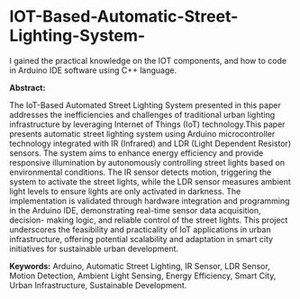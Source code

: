 # IOT-Based-Automatic-Street-Lighting-System-
I gained the practical knowledge on the IOT components, and how to code in Arduino IDE software using C++ language.

**Abstract:**

The IoT-Based Automated Street Lighting System presented in this paper addresses the inefficiencies and challenges of traditional urban lighting infrastructure by leveraging Internet of Things (IoT) technology.This paper presents automatic street lighting system using Arduino microcontroller technology integrated with IR (Infrared) and LDR (Light Dependent Resistor) sensors. The system aims to enhance energy efficiency and provide responsive illumination by autonomously controlling street lights based on environmental conditions. The IR sensor detects motion, triggering the system to activate the street lights, while the LDR sensor measures ambient light levels to ensure lights are only activated in darkness. The implementation is validated through hardware integration and programming in the Arduino IDE, demonstrating real-time sensor data acquisition, decision- making logic, and reliable control of the street lights. This project underscores the feasibility and practicality of IoT applications in urban infrastructure, offering potential scalability and adaptation in smart city initiatives for sustainable urban development. 

**Keywords:** Arduino, Automatic Street Lighting, IR Sensor, LDR Sensor, Motion Detection, Ambient Light Sensing, Energy Efficiency, Smart City, Urban Infrastructure, Sustainable Development.
